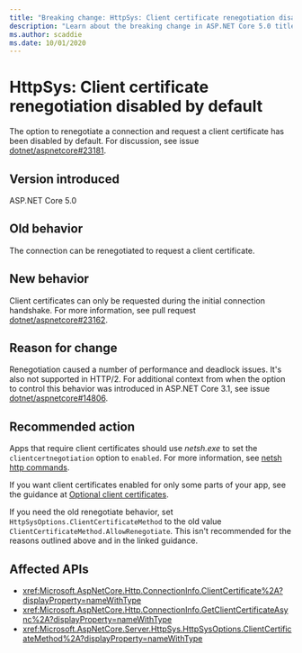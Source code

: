 ```yaml
---
title: "Breaking change: HttpSys: Client certificate renegotiation disabled by default"
description: "Learn about the breaking change in ASP.NET Core 5.0 titled HttpSys: Client certificate renegotiation disabled by default"
ms.author: scaddie
ms.date: 10/01/2020
---
```

# HttpSys: Client certificate renegotiation disabled by default

The option to renegotiate a connection and request a client certificate has been disabled by default. For discussion, see issue [dotnet/aspnetcore#23181](https://github.com/dotnet/aspnetcore/issues/23181).

## Version introduced

ASP.NET Core 5.0

## Old behavior

The connection can be renegotiated to request a client certificate.

## New behavior

Client certificates can only be requested during the initial connection handshake. For more information, see pull request [dotnet/aspnetcore#23162](https://github.com/dotnet/aspnetcore/pull/23162).

## Reason for change

Renegotiation caused a number of performance and deadlock issues. It's also not supported in HTTP/2. For additional context from when the option to control this behavior was introduced in ASP.NET Core 3.1, see issue [dotnet/aspnetcore#14806](https://github.com/dotnet/aspnetcore/issues/14806).

## Recommended action

Apps that require client certificates should use *netsh.exe* to set the `clientcertnegotiation` option to `enabled`. For more information, see [netsh http commands](/windows-server/networking/technologies/netsh/netsh-http).

If you want client certificates enabled for only some parts of your app, see the guidance at [Optional client certificates](/aspnet/core/security/authentication/certauth?view=aspnetcore-3.1#optional-client-certificates&preserve-view=false).

If you need the old renegotiate behavior, set `HttpSysOptions.ClientCertificateMethod` to the old value `ClientCertificateMethod.AllowRenegotiate`. This isn't recommended for the reasons outlined above and in the linked guidance.

## Affected APIs

- <xref:Microsoft.AspNetCore.Http.ConnectionInfo.ClientCertificate%2A?displayProperty=nameWithType>
- <xref:Microsoft.AspNetCore.Http.ConnectionInfo.GetClientCertificateAsync%2A?displayProperty=nameWithType>
- <xref:Microsoft.AspNetCore.Server.HttpSys.HttpSysOptions.ClientCertificateMethod%2A?displayProperty=nameWithType>

<!--

### Category

ASP.NET Core

### Affected APIs

- `Overload:Microsoft.AspNetCore.Http.ConnectionInfo.ClientCertificate`
- `Overload:Microsoft.AspNetCore.Http.ConnectionInfo.GetClientCertificateAsync`
- `Overload:Microsoft.AspNetCore.Server.HttpSys.HttpSysOptions.ClientCertificateMethod`

-->

